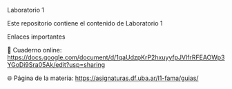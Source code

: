 Laboratorio 1


Este repositorio contiene el contenido de Laboratorio 1

Enlaces importantes

📄 Cuaderno online: https://docs.google.com/document/d/1qaUdzpKrP2hxuyyfpJVlfrRFEAOWp3YGoDi9Sra05Ak/edit?usp=sharing


🌐 Página de la materia: https://asignaturas.df.uba.ar/l1-fama/guias/


